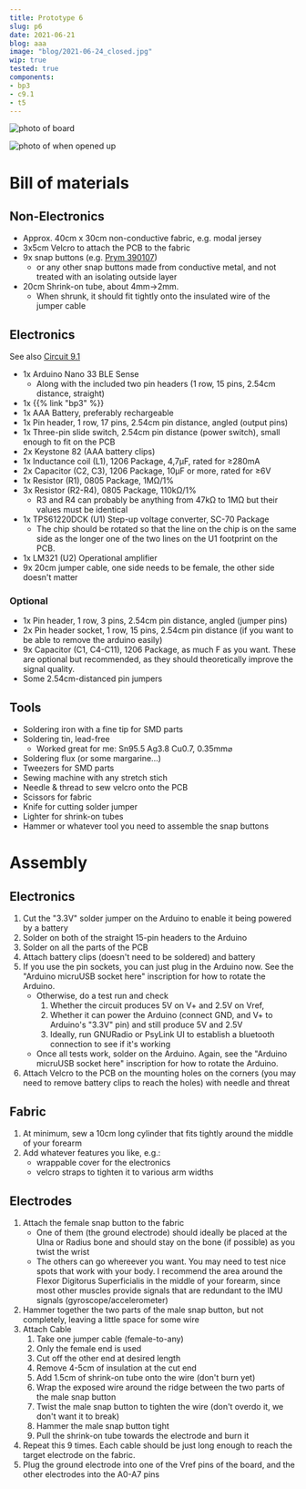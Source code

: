 ```yaml
---
title: Prototype 6
slug: p6
date: 2021-06-21
blog: aaa
image: "blog/2021-06-24_closed.jpg"
wip: true
tested: true
components:
- bp3
- c9.1
- t5
---
```


![photo of board](/img/blog/2021-06-21_tilted.jpg)

![photo of when opened up](/img/blog/2021-06-24_open.jpg)

# Bill of materials
## Non-Electronics

- Approx. 40cm x 30cm non-conductive fabric, e.g. modal jersey
- 3x5cm Velcro to attach the PCB to the fabric
- 9x snap buttons (e.g. [Prym 390107](https://www.prym.com/en/non-sew-press-fastener-jersey-retaining-ring-10mm-silver-coloured-390107))
    - or any other snap buttons made from conductive metal, and not treated with an isolating outside layer
- 20cm Shrink-on tube, about 4mm->2mm.
    - When shrunk, it should fit tightly onto the insulated wire of the jumper cable

## Electronics

See also [Circuit 9.1](/c9.1)

- 1x Arduino Nano 33 BLE Sense
    - Along with the included two pin headers (1 row, 15 pins, 2.54cm distance, straight)
- 1x {{% link "bp3" %}}
- 1x AAA Battery, preferably rechargeable
- 1x Pin header, 1 row, 17 pins, 2.54cm pin distance, angled (output pins)
- 1x Three-pin slide switch, 2.54cm pin distance (power switch), small enough to fit on the PCB
- 2x Keystone 82 (AAA battery clips)
- 1x Inductance coil (L1), 1206 Package, 4,7&micro;F, rated for &ge;280mA
- 2x Capacitor (C2, C3), 1206 Package, 10&micro;F or more, rated for &ge;6V
- 1x Resistor (R1), 0805 Package, 1M&Omega;/1%
- 3x Resistor (R2-R4), 0805 Package, 110k&Omega;/1%
    - R3 and R4 can probably be anything from 47k&Omega; to 1M&Omega; but their values must be identical
- 1x TPS61220DCK (U1) Step-up voltage converter, SC-70 Package
    - The chip should be rotated so that the line on the chip is on the same side as the longer one of the two lines on the U1 footprint on the PCB.
- 1x LM321 (U2) Operational amplifier
- 9x 20cm jumper cable, one side needs to be female, the other side doesn't matter

### Optional

- 1x Pin header, 1 row, 3 pins, 2.54cm pin distance, angled (jumper pins)
- 2x Pin header socket, 1 row, 15 pins, 2.54cm pin distance (if you want to be able to remove the arduino easily)
- 9x Capacitor (C1, C4-C11), 1206 Package, as much F as you want.  These are optional but recommended, as they should theoretically improve the signal quality.
- Some 2.54cm-distanced pin jumpers

## Tools

- Soldering iron with a fine tip for SMD parts
- Soldering tin, lead-free
    - Worked great for me: Sn95.5 Ag3.8 Cu0.7, 0.35mm&#8960;
- Soldering flux (or some margarine...)
- Tweezers for SMD parts
- Sewing machine with any stretch stich
- Needle & thread to sew velcro onto the PCB
- Scissors for fabric
- Knife for cutting solder jumper
- Lighter for shrink-on tubes
- Hammer or whatever tool you need to assemble the snap buttons

# Assembly
## Electronics

1. Cut the "3.3V" solder jumper on the Arduino to enable it being powered by a battery
2. Solder on both of the straight 15-pin headers to the Arduino
3. Solder on all the parts of the PCB
4. Attach battery clips (doesn't need to be soldered) and battery
5. If you use the pin sockets, you can just plug in the Arduino now.  See the "Arduino micruUSB socket here" inscription for how to rotate the Arduino.
    - Otherwise, do a test run and check
        1. Whether the circuit produces 5V on V+ and 2.5V on Vref,
        2. Whether it can power the Arduino (connect GND, and V+ to Arduino's "3.3V" pin) and still produce 5V and 2.5V
        3. Ideally, run GNURadio or PsyLink UI to establish a bluetooth connection to see if it's working
    - Once all tests work, solder on the Arduino.  Again, see the "Arduino micruUSB socket here" inscription for how to rotate the Arduino.
6. Attach Velcro to the PCB on the mounting holes on the corners (you may need to remove battery clips to reach the holes) with needle and threat

## Fabric

1. At minimum, sew a 10cm long cylinder that fits tightly around the middle of your forearm
2. Add whatever features you like, e.g.:
    - wrappable cover for the electronics
    - velcro straps to tighten it to various arm widths

## Electrodes

1. Attach the female snap button to the fabric
    - One of them (the ground electrode) should ideally be placed at the Ulna or Radius bone and should stay on the bone (if possible) as you twist the wrist
    - The others can go whereever you want. You may need to test nice spots that work with your body.  I recommend the area around the Flexor Digitorus Superficialis in the middle of your forearm, since most other muscles provide signals that are redundant to the IMU signals (gyroscope/accelerometer)
2. Hammer together the two parts of the male snap button, but not completely, leaving a little space for some wire
3. Attach Cable
    1. Take one jumper cable (female-to-any)
    2. Only the female end is used
    3. Cut off the other end at desired length
    4. Remove 4-5cm of insulation at the cut end
    5. Add 1.5cm of shrink-on tube onto the wire (don't burn yet)
    6. Wrap the exposed wire around the ridge between the two parts of the male snap button
    7. Twist the male snap button to tighten the wire (don't overdo it, we don't want it to break)
    8. Hammer the male snap button tight
    9. Pull the shrink-on tube towards the electrode and burn it
4. Repeat this 9 times. Each cable should be just long enough to reach the target electrode on the fabric.
5. Plug the ground electrode into one of the Vref pins of the board, and the other electrodes into the A0-A7 pins
